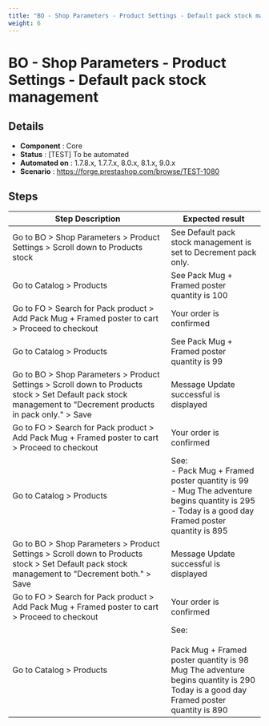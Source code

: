 ```yaml
---
title: "BO - Shop Parameters - Product Settings - Default pack stock management"
weight: 6
---
```


# BO - Shop Parameters - Product Settings - Default pack stock management
## Details
* **Component** : Core
* **Status** : [TEST] To be automated
* **Automated on** : 1.7.8.x, 1.7.7.x, 8.0.x, 8.1.x, 9.0.x
* **Scenario** : https://forge.prestashop.com/browse/TEST-1080

## Steps
| Step Description | Expected result |
| ----- | ----- |
| Go to BO > Shop Parameters > Product Settings > Scroll down to Products stock | See Default pack stock management is set to Decrement pack only. |
| Go to Catalog > Products | See Pack Mug + Framed poster quantity is 100 |
| Go to FO > Search for Pack product > Add Pack Mug + Framed poster to cart > Proceed to checkout | Your order is confirmed |
| Go to Catalog > Products | See Pack Mug + Framed poster quantity is 99 |
| Go to BO > Shop Parameters > Product Settings > Scroll down to Products stock > Set Default pack stock management to "Decrement products in pack only." > Save | Message Update successful is displayed |
| Go to FO > Search for Pack product > Add Pack Mug + Framed poster to cart > Proceed to checkout | Your order is confirmed |
| Go to Catalog > Products | See:<br>- Pack Mug + Framed poster quantity is 99<br>- Mug The adventure begins quantity is 295<br>- Today is a good day Framed poster quantity is 895 |
| Go to BO > Shop Parameters > Product Settings > Scroll down to Products stock > Set Default pack stock management to "Decrement both." > Save | Message Update successful is displayed |
| Go to FO > Search for Pack product > Add Pack Mug + Framed poster to cart > Proceed to checkout | Your order is confirmed |
| Go to Catalog > Products | See:<br><br>Pack Mug + Framed poster quantity is 98<br>Mug The adventure begins quantity is 290<br>Today is a good day Framed poster quantity is 890 |
